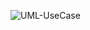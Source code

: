 ![UML-UseCase](https://raw.githubusercontent.com/oleksandrblazhko/ai-214-shkuropatova/ai-214-shkuropatova_with_laboratory_work_7/2-SoftwareDesign/2.7-PlantUML/UML-UseCase.puml)
